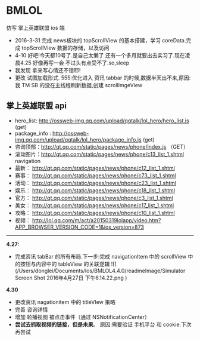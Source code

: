 # BMLOL
仿写 掌上英雄联盟 ios 端

* 2016-3-31 完成 news板块的 topScrollView 的基本搭建，学习 coreData.完成 topScrollView 数据的存储，以及访问
* 4-10 好吧!今天都10号了.是自己太懒了  还有一个多月就要出去实习了.现在凌晨4.25 好像再写一会 不过头有点受不了.so,sleep
* 我发现 拿来写心情还不错耶!
* 更改 试图加载形式. 555:优化进入 资讯 tabbar 的时候,数据半天出不来,原因: 我 TM SB 的没在主线程刷新数据,创建 scrollImgeView 


##  掌上英雄联盟 api
* hero_list: http://ossweb-img.qq.com/upload/qqtalk/lol_hero/hero_list.js (get)
* package_info : http://ossweb-img.qq.com/upload/qqtalk/lol_hero/package_info.js (get)
* 咨询顶部：http://qt.qq.com/static/pages/news/phone/index.js （GET）
* 滚动图片：http://qt.qq.com/static/pages/news/phone/c13_list_1.shtml
navigation
* 最新： http://qt.qq.com/static/pages/news/phone/c12_list_1.shtml
* 赛事： http://qt.qq.com/static/pages/news/phone/c73_list_1.shtml
* 活动： http://qt.qq.com/static/pages/news/phone/c23_list_1.shtml
* 娱乐： http://qt.qq.com/static/pages/news/phone/c18_list_1.shtml
* 官方： http://qt.qq.com/static/pages/news/phone/c3_list_1.shtml
* 美女： http://qt.qq.com/static/pages/news/phone/c17_list_1.shtml
* 攻略： http://qt.qq.com/static/pages/news/phone/c10_list_1.shtml
* 视频： http://lol.qq.com/m/act/a20150319lolapp/video.htm?APP_BROWSER_VERSION_CODE=1&ios_version=873 

----

**4.27:**
* 完成资讯 tabBar 的所有布局.下一步:完成 navigationItem 中的 scrollView 中的按钮与内容中的 tableView 的关联逻辑
![](/Users/donglei/Documents/Ios/BMLOL4.4.0/readmeImage/Simulator Screen Shot 2016年4月27日 下午6.14.22.png
)

**4.30**
* 更改资讯 nagationitem 中的 titleVIew 策略
* 完善 咨询详情
* 增加 轮播视图 被点击事件（通过 NSNotificationCenter）
* **尝试去抓取视频的链接，但是未果**。 原因:需要验证 手机平台 和 cookie.下次再尝试

